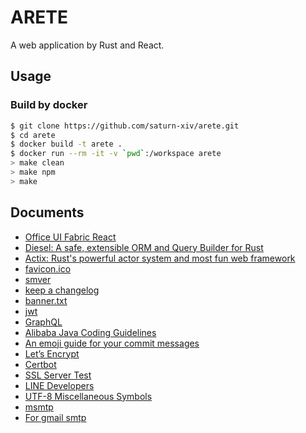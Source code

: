 # ARETE

A web application by Rust and React.

## Usage

### Build by docker

```bash
$ git clone https://github.com/saturn-xiv/arete.git
$ cd arete
$ docker build -t arete .
$ docker run --rm -it -v `pwd`:/workspace arete
> make clean
> make npm
> make
```

## Documents

-   [Office UI Fabric React](https://github.com/OfficeDev/office-ui-fabric-react)
-   [Diesel: A safe, extensible ORM and Query Builder for Rust](https://github.com/diesel-rs/diesel)
-   [Actix: Rust's powerful actor system and most fun web framework](https://github.com/actix/actix-web)
-   [favicon.ico](http://icoconvert.com/)
-   [smver](http://semver.org/)
-   [keep a changelog](https://keepachangelog.com/en/1.0.0/)
-   [banner.txt](http://patorjk.com/software/taag/)
-   [jwt](https://jwt.io/)
-   [GraphQL](https://graphql.org/learn/)
-   [Alibaba Java Coding Guidelines](https://github.com/alibaba/p3c)
-   [An emoji guide for your commit messages](https://gitmoji.carloscuesta.me/)
-   [Let’s Encrypt](https://letsencrypt.org/)
-   [Certbot](https://certbot.eff.org/)
-   [SSL Server Test](https://www.ssllabs.com/ssltest/index.html)
-   [LINE Developers](https://developers.line.me/en/)
-   [UTF-8 Miscellaneous Symbols](https://www.w3schools.com/charsets/ref_utf_misc_symbols.asp)
-   [msmtp](https://wiki.archlinux.org/index.php/msmtp)
-   [For gmail smtp](http://stackoverflow.com/questions/20337040/gmail-smtp-debug-error-please-log-in-via-your-web-browser)

